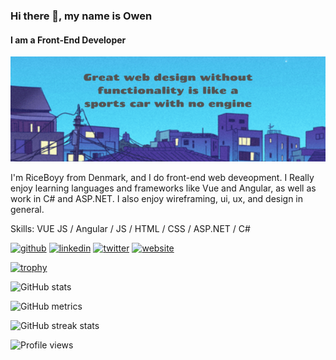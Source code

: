 ### Hi there 👋, my name is Owen
#### I am a Front-End Developer
![I am a Front-End Developer](https://github.com/RiceBoyy/RiceBoyy/blob/main/Front-end%20developer.png)

I'm RiceBoyy from Denmark, and I do front-end web deveopment. I Really enjoy learning languages and frameworks like Vue and Angular, as well as work in C# and ASP.NET. I also enjoy wireframing, ui, ux, and design in general.

Skills: VUE JS / Angular / JS / HTML / CSS / ASP.NET / C# 

[<img src='https://cdn.jsdelivr.net/npm/simple-icons@3.0.1/icons/github.svg' alt='github' height='40'>](https://github.com/RiceBoyy)  [<img src='https://cdn.jsdelivr.net/npm/simple-icons@3.0.1/icons/linkedin.svg' alt='linkedin' height='40'>](https://www.linkedin.com/in/https://www.linkedin.com/in/owen-joshua-de-guzman//)  [<img src='https://cdn.jsdelivr.net/npm/simple-icons@3.0.1/icons/twitter.svg' alt='twitter' height='40'>](https://twitter.com/https://twitter.com/Owen_De_Guzman)  [<img src='https://cdn.jsdelivr.net/npm/simple-icons@3.0.1/icons/icloud.svg' alt='website' height='40'>](owen.js)  

[![trophy](https://github-profile-trophy.vercel.app/?username=RiceBoyy)](https://github.com/ryo-ma/github-profile-trophy)

![GitHub stats](https://github-readme-stats.vercel.app/api?username=RiceBoyy&show_icons=true)  

![GitHub metrics](https://metrics.lecoq.io/RiceBoyy)  

![GitHub streak stats](https://github-readme-streak-stats.herokuapp.com/?user=RiceBoyy)  

![Profile views](https://gpvc.arturio.dev/RiceBoyy)  
